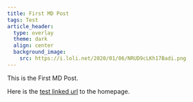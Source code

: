 ```yaml
---
title: First MD Post
tags: Test
article_header:
  type: overlay
  theme: dark
  align: center
  background_image:
    src: https://i.loli.net/2020/01/06/NRUD9cLKh17Badi.png
---
```


This is the First MD Post.

Here is the [test linked url](https://zmei.moe) to the homepage.
